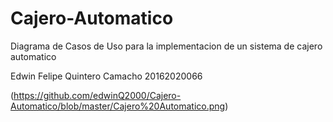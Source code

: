 # Cajero-Automatico

Diagrama de Casos de Uso para la implementacion de un sistema de cajero automatico

Edwin Felipe Quintero Camacho 20162020066

(https://github.com/edwinQ2000/Cajero-Automatico/blob/master/Cajero%20Automatico.png)
